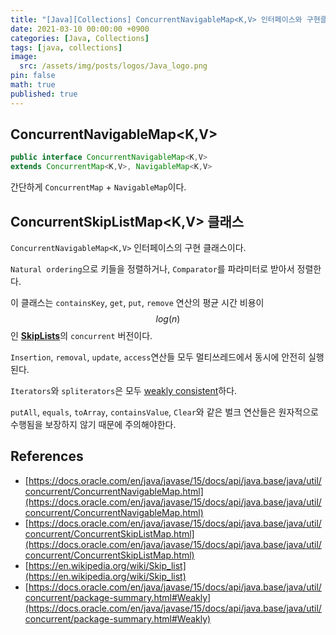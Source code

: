 ```yaml
---
title: "[Java][Collections] ConcurrentNavigableMap<K,​V> 인터페이스와 구현클래스"
date: 2021-03-10 00:00:00 +0900
categories: [Java, Collections]
tags: [java, collections]
image:
  src: /assets/img/posts/logos/Java_logo.png
pin: false
math: true
published: true
---
```


## ConcurrentNavigableMap<K,​V>

```java
public interface ConcurrentNavigableMap<K,​V>
extends ConcurrentMap<K,​V>, NavigableMap<K,​V>
```

간단하게 `ConcurrentMap` + `NavigableMap`이다.

## ConcurrentSkipListMap<K,​V> 클래스

`ConcurrentNavigableMap<K,​V>` 인터페이스의 구현 클래스이다.

`Natural ordering`으로 키들을 정렬하거나, `Comparator`를 파라미터로 받아서 정렬한다.

이 클래스는 `containsKey`, `get`, `put`, `remove` 연산의 평균 시간 비용이 $$log(n)$$인 [**SkipLists**](https://en.wikipedia.org/wiki/Skip_list)의 `concurrent` 버전이다.

`Insertion`, `removal`, `update`, `access`연산들 모두 멀티쓰레드에서 동시에 안전히 실행된다.

`Iterators`와 `spliterators`은 모두 [weakly consistent](https://docs.oracle.com/en/java/javase/15/docs/api/java.base/java/util/concurrent/package-summary.html#Weakly)하다.

`putAll`, `equals`, `toArray`, `containsValue`, `Clear`와 같은 벌크 연산들은 원자적으로 수행됨을 보장하지 않기 때문에 주의해야한다.

## References

- [https://docs.oracle.com/en/java/javase/15/docs/api/java.base/java/util/concurrent/ConcurrentNavigableMap.html](https://docs.oracle.com/en/java/javase/15/docs/api/java.base/java/util/concurrent/ConcurrentNavigableMap.html)
- [https://docs.oracle.com/en/java/javase/15/docs/api/java.base/java/util/concurrent/ConcurrentSkipListMap.html](https://docs.oracle.com/en/java/javase/15/docs/api/java.base/java/util/concurrent/ConcurrentSkipListMap.html)
- [https://en.wikipedia.org/wiki/Skip_list](https://en.wikipedia.org/wiki/Skip_list)
- [https://docs.oracle.com/en/java/javase/15/docs/api/java.base/java/util/concurrent/package-summary.html#Weakly](https://docs.oracle.com/en/java/javase/15/docs/api/java.base/java/util/concurrent/package-summary.html#Weakly)
